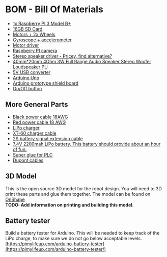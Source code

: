 # BOM - Bill Of Materials

- [1x Raspberry PI 3 Model B+](https://www.ebay.com/itm/2018-Raspberry-Pi-3-Model-B-Plus-1-4-GHz-64Bit-Quad-Core-WLAN-5GHz/173586132980?hash=item286a8a2ff4:g:HjkAAOSw0ZZbwWbU:rk:3:pf:0)
- [16GB SD Card](https://www.ebay.com/itm/32Go-64Go-128Go-Samsung-EVO-plus-Micro-SD-SDHC-SDXC-carte-memoire-CLASS-10-UHS-1/262867873846?epid=3027526254&hash=item3d34257036:m:mGOg1OniZnuotYrCTXdgQoA:rk:12:pf:0)
- [Motors + 2x Wheels](https://www.ebay.com/itm/2X-DC-6V-210RPM-Encoder-Motor-Set-DC-Gear-Motor-with-Mounting-Bracket-and-Wheel/192432619100?hash=item2ccde0be5c:m:mi3V01JbfmsSUa-vV2BkZOQ:rk:1:pf:0)
- [Gyroscope + accelerometer](https://www.ebay.com/itm/MPU-6050-6DOF-3-Axis-Gyroscope-Accelerometer-Module-for-Arduino-DIY/201415045005?hash=item2ee545af8d:g:OSwAAOSwDwtUm4WP:rk:1:pf:0)
- [Motor driver](https://www.ebay.com/itm/L298N-Driver-Board-L298-Stepper-Motor-Drive-Controller-Module-Dual-H-Bridge/163215912088?epid=24024314911&hash=item26006d2c98:g:gCsAAOSwHk9bfbGD:rk:1:pf:0)
- [Raspberry PI camera](https://www.ebay.com/itm/for-Raspberry-Pi-3-Pi-2-Camera-Module-Board-5MP-Webcam-Video-1080p-720p-Mode/263893262557?hash=item3d7143a0dd:g:gBwAAOSwO9JaKlFQ:rk:1:pf:0)
- [Stereo speaker driver - Pricey, find alternative?](https://www.ebay.com/itm/Adafruit-I2S-3W-Stereo-Speaker-Bonnet-for-Raspberry-Pi-ADA3346/332322797099?epid=812335952&hash=item4d5ffb762b:g:vZgAAOSwIrZZewqD:rk:16:pf:0)
- [40mm*20mm 4Ohm 3W Full Range Audio Speaker Stereo Woofer Loudspeaker PU](https://www.ebay.com/itm/1-2-5Pcs-40mm-20mm-4Ohm-3W-Full-Range-Audio-Speaker-Stereo-Woofer-Loudspeaker-PU/332393413331?hash=item4d6430fad3:m:m5AzbLN1nUqrD8dAadBNbNQ:rk:11:pf:0)
- [5V USB converter](https://www.ebay.com/itm/DIY-DC-6-35V-to-5V-3A-Double-USB-Converter-Voltage-Step-Down-Regulator-Module/271700574802?epid=23023863344&hash=item3f429dc252:g:oEcAAOSwsXFbTHXr:rk:1:pf:0)
- [Arduino Uno](https://www.ebay.com/itm/UNO-R3-REV3-ATmega328-16U2-100-Compatible-Arduino-ULTIMA-VERSION-CABLE-INCLUIDO/251988165728?hash=item3aabaa4460:g:DpEAAOSwnHZYkv8P:rk:1:pf:0)
- [Arduino prototype shield board](https://www.ebay.com/itm/New-Prototyping-Prototype-Shield-ProtoShield-Mini-Breadboard-for-Arduino-UNO/232465486889?hash=item362005d429:g:E68AAOSwgeRZojue:rk:1:pf:0)
- [On/Off button](https://www.ebay.com/itm/1Pc-Metal-ON-OFF-Switch-16-12mm-12V-Car-LED-Power-Momentary-Push-Button-Durable/113306483006?hash=item1a6197b93e:m:mp48kRIqstgV909ztWxXSMQ)

## More General Parts
- [Black power cable 18AWG](https://hobbyking.com/en_us/turnigy-18awg-siliconewire-black-10m.html)
- [Red power cable 18 AWG](https://hobbyking.com/en_us/turnigy-high-quality-18awg-silicone-wire-10m-red.html)
- [LiPo charger](https://www.ebay.com/itm/IMAX-B6-LCD-Screen-Digital-RC-Balance-Charger-for-Lipo-NiMh-Battery-Adapter-CO/302546132210?hash=item4671279cf2:m:mUG18aPzO0NSal8KrUqdI3g:rk:3:pf:0)
- [XT-60 charger cable](https://www.ebay.com/itm/15cm-XT-60-To-4-0-Banana-Plug-Balance-Charge-Cable-For-Rc-Helicopter-TS/172163733142?epid=1772837261&hash=item2815c21696:g:HJwAAOSwK6RZGw98:rk:2:pf:0)
- [2S battery signal extension cable](https://www.ebay.com/itm/2S-3S-4S-5S-6S-Balancer-JST-XH-Verlangerungskabel-Ladekabel-Lipo-Akku-20cm-24AWG/192145568088?hash=item2cbcc4b158:m:mH6-uYlVbJSk1tZYCgtmmVA:rk:1:pf:0)
- [7.4V 2200mah LiPo battery. This battery should provide about an hour of fun.](https://hobbyking.com/en_us/zippy-flightmax-2200mah-2s1p-20c.html)
- [Super glue for PLC](https://www.ebay.com/itm/2pcs-502-SUPER-GLUE-CYANOACRYLATE-ADHESIVE-PLC/223221375971?hash=item33f907e3e3:g:CWcAAOSwviBZwh3i:rk:1:pf:0)
- [Dupont cables](https://www.ebay.com/itm/40-Pcs-Dupont-M-F-M-M-F-F-Cables-Jumper-Breadboard-Wire-GPIO-Ribbon-Pi-Arduino/152953441696?hash=item239cbc4da0:m:murLJ0hFTorZsxOV1A4m49g:rk:1:pf:0)

## 3D Model
This is the open source 3D model for the robot design. You will need to 3D print these parts and glue them together. The model can be found on [OnShape](
https://cad.onshape.com/documents/123f6eefae799bc4a059b332/w/fbc0801ffc9ca431e21d0619/e/835a318b4cb1a3c7ccbc66cf)  
**TODO: Add information on printing and building this model.**


## Battery tester
Build a battery tester for Arduino. This will be needed to keep track of the LiPo charge, to make sure we do not go below acceptable levels.
[https://pimylifeup.com/arduino-battery-tester](https://pimylifeup.com/arduino-battery-tester/)

